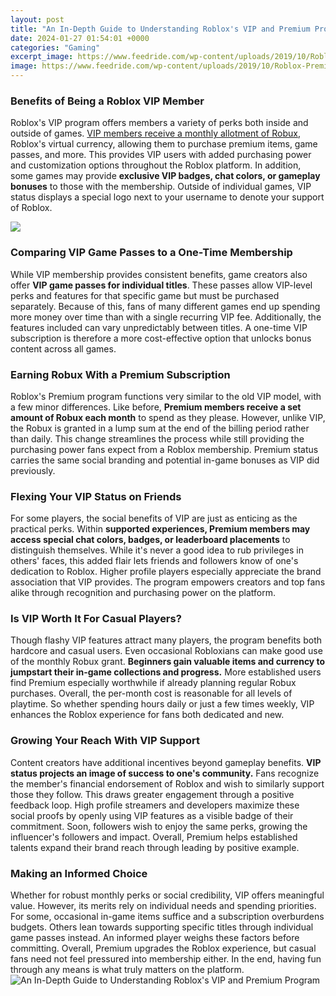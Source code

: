 ```yaml
---
layout: post
title: "An In-Depth Guide to Understanding Roblox's VIP and Premium Program"
date: 2024-01-27 01:54:01 +0000
categories: "Gaming"
excerpt_image: https://www.feedride.com/wp-content/uploads/2019/10/Roblox-Premium.jpg
image: https://www.feedride.com/wp-content/uploads/2019/10/Roblox-Premium.jpg
---
```


### Benefits of Being a Roblox VIP Member
Roblox's VIP program offers members a variety of perks both inside and outside of games. [VIP members receive a monthly allotment of Robux](https://store.fi.io.vn/you-can-never-go-wrong-add-to-stories-a-dog-schnauzer-1), Roblox's virtual currency, allowing them to purchase premium items, game passes, and more. This provides VIP users with added purchasing power and customization options throughout the Roblox platform. In addition, some games may provide **exclusive VIP badges, chat colors, or gameplay bonuses** to those with the membership. Outside of individual games, VIP status displays a special logo next to your username to denote your support of Roblox. 

![](https://staticg.sportskeeda.com/editor/2021/02/50e76-16125052694129-800.jpg)
### Comparing VIP Game Passes to a One-Time Membership
While VIP membership provides consistent benefits, game creators also offer **VIP game passes for individual titles**. These passes allow VIP-level perks and features for that specific game but must be purchased separately. Because of this, fans of many different games end up spending more money over time than with a single recurring VIP fee. Additionally, the features included can vary unpredictably between titles. A one-time VIP subscription is therefore a more cost-effective option that unlocks bonus content across all games.
### Earning Robux With a Premium Subscription  
Roblox's Premium program functions very similar to the old VIP model, with a few minor differences. Like before, **Premium members receive a set amount of Robux each month** to spend as they please. However, unlike VIP, the Robux is granted in a lump sum at the end of the billing period rather than daily. This change streamlines the process while still providing the purchasing power fans expect from a Roblox membership. Premium status carries the same social branding and potential in-game bonuses as VIP did previously.
### Flexing Your VIP Status on Friends 
For some players, the social benefits of VIP are just as enticing as the practical perks. Within **supported experiences, Premium members may access special chat colors, badges, or leaderboard placements** to distinguish themselves. While it's never a good idea to rub privileges in others' faces, this added flair lets friends and followers know of one's dedication to Roblox. Higher profile players especially appreciate the brand association that VIP provides. The program empowers creators and top fans alike through recognition and purchasing power on the platform.
### Is VIP Worth It For Casual Players?
Though flashy VIP features attract many players, the program benefits both hardcore and casual users. Even occasional Robloxians can make good use of the monthly Robux grant. **Beginners gain valuable items and currency to jumpstart their in-game collections and progress.** More established users find Premium especially worthwhile if already planning regular Robux purchases. Overall, the per-month cost is reasonable for all levels of playtime. So whether spending hours daily or just a few times weekly, VIP enhances the Roblox experience for fans both dedicated and new.
### Growing Your Reach With VIP Support
Content creators have additional incentives beyond gameplay benefits. **VIP status projects an image of success to one's community.** Fans recognize the member's financial endorsement of Roblox and wish to similarly support those they follow. This draws greater engagement through a positive feedback loop. High profile streamers and developers maximize these social proofs by openly using VIP features as a visible badge of their commitment. Soon, followers wish to enjoy the same perks, growing the influencer's followers and impact. Overall, Premium helps established talents expand their brand reach through leading by positive example.
### Making an Informed Choice
Whether for robust monthly perks or social credibility, VIP offers meaningful value. However, its merits rely on individual needs and spending priorities. For some, occasional in-game items suffice and a subscription overburdens budgets. Others lean towards supporting specific titles through individual game passes instead. An informed player weighs these factors before committing. Overall, Premium upgrades the Roblox experience, but casual fans need not feel pressured into membership either. In the end, having fun through any means is what truly matters on the platform.
![An In-Depth Guide to Understanding Roblox's VIP and Premium Program](https://www.feedride.com/wp-content/uploads/2019/10/Roblox-Premium.jpg)